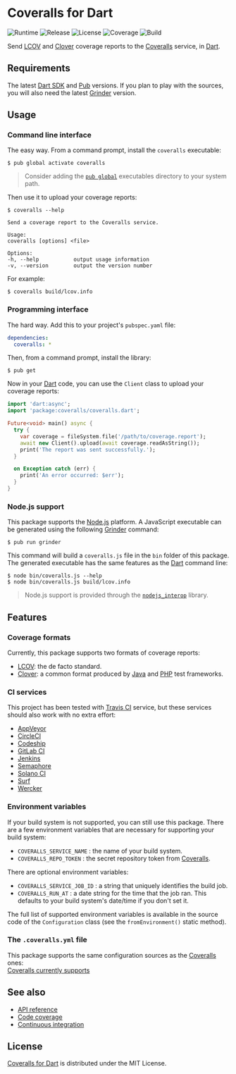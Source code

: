 # Coveralls for Dart
![Runtime](https://img.shields.io/badge/dart-%3E%3D1.24-brightgreen.svg) ![Release](https://img.shields.io/pub/v/coveralls.svg) ![License](https://img.shields.io/badge/license-MIT-blue.svg) ![Coverage](https://coveralls.io/repos/github/cedx/coveralls.dart/badge.svg) ![Build](https://travis-ci.com/cedx/coveralls.dart.svg)

Send [LCOV](http://ltp.sourceforge.net/coverage/lcov.php) and [Clover](https://www.atlassian.com/software/clover) coverage reports to the [Coveralls](https://coveralls.io) service, in [Dart](https://www.dartlang.org).

## Requirements
The latest [Dart SDK](https://www.dartlang.org/tools/sdk) and [Pub](https://www.dartlang.org/tools/pub) versions.
If you plan to play with the sources, you will also need the latest [Grinder](http://google.github.io/grinder.dart) version.

## Usage

### Command line interface
The easy way. From a command prompt, install the `coveralls` executable:

```shell
$ pub global activate coveralls
```

> Consider adding the [`pub global`](https://www.dartlang.org/tools/pub/cmd/pub-global) executables directory to your system path.

Then use it to upload your coverage reports:

```shell
$ coveralls --help

Send a coverage report to the Coveralls service.

Usage:
coveralls [options] <file>

Options:
-h, --help           output usage information
-v, --version        output the version number
```

For example:

```shell
$ coveralls build/lcov.info
```

### Programming interface
The hard way. Add this to your project's `pubspec.yaml` file:

```yaml
dependencies:
  coveralls: *
```

Then, from a command prompt, install the library:

```shell
$ pub get
```

Now in your [Dart](https://www.dartlang.org) code, you can use the `Client` class to upload your coverage reports:

```dart
import 'dart:async';
import 'package:coveralls/coveralls.dart';

Future<void> main() async {
  try {
    var coverage = fileSystem.file('/path/to/coverage.report');
    await new Client().upload(await coverage.readAsString());
    print('The report was sent successfully.');
  }

  on Exception catch (err) {
    print('An error occurred: $err');
  }
}
```

### Node.js support
This package supports the [Node.js](https://nodejs.org) platform.
A JavaScript executable can be generated using the following [Grinder](http://google.github.io/grinder.dart) command:

```shell
$ pub run grinder
```

This command will build a `coveralls.js` file in the `bin` folder of this package.
The generated executable has the same features as the [Dart](https://www.dartlang.org) command line:

```shell
$ node bin/coveralls.js --help
$ node bin/coveralls.js build/lcov.info
```

> Node.js support is provided through the [`nodejs_interop`](https://pub.dartlang.org/packages/nodejs_interop) library.

## Features

### Coverage formats
Currently, this package supports two formats of coverage reports:
- [LCOV](http://ltp.sourceforge.net/coverage/lcov.php): the de facto standard.
- [Clover](https://www.atlassian.com/software/clover): a common format produced by [Java](https://www.java.com) and [PHP](https://secure.php.net) test frameworks.

### CI services
This project has been tested with [Travis CI](https://travis-ci.com) service, but these services should also work with no extra effort:
- [AppVeyor](https://www.appveyor.com)
- [CircleCI](https://circleci.com)
- [Codeship](https://codeship.com)
- [GitLab CI](https://gitlab.com)
- [Jenkins](https://jenkins.io)
- [Semaphore](https://semaphoreci.com)
- [Solano CI](https://ci.solanolabs.com)
- [Surf](https://github.com/surf-build/surf)
- [Wercker](http://www.wercker.com)

### Environment variables
If your build system is not supported, you can still use this package.
There are a few environment variables that are necessary for supporting your build system:
- `COVERALLS_SERVICE_NAME` : the name of your build system.
- `COVERALLS_REPO_TOKEN` : the secret repository token from [Coveralls](https://coveralls.io).

There are optional environment variables:
- `COVERALLS_SERVICE_JOB_ID` : a string that uniquely identifies the build job.
- `COVERALLS_RUN_AT` : a date string for the time that the job ran. This defaults to your build system's date/time if you don't set it.

The full list of supported environment variables is available in the source code of the `Configuration` class (see the `fromEnvironment()` static method).

### The `.coveralls.yml` file
This package supports the same configuration sources as the [Coveralls](https://coveralls.io) ones:  
[Coveralls currently supports](https://coveralls.zendesk.com/hc/en-us/articles/201347419-Coveralls-currently-supports)

## See also
- [API reference](https://dev.belin.io/coveralls.dart)
- [Code coverage](https://coveralls.io/github/cedx/coveralls.dart)
- [Continuous integration](https://travis-ci.com/cedx/coveralls.dart)

## License
[Coveralls for Dart](https://github.com/cedx/coveralls.dart) is distributed under the MIT License.

